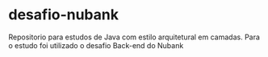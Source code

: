 # desafio-nubank
Repositorio para estudos de Java com estilo arquitetural em camadas. Para o estudo foi utilizado o desafio Back-end do Nubank
